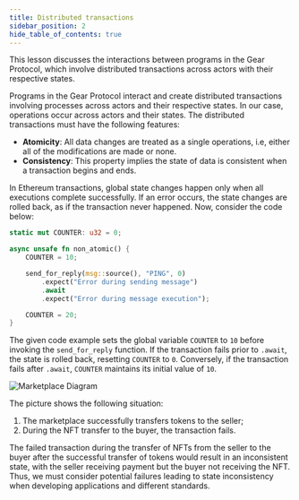 ```yaml
---
title: Distributed transactions
sidebar_position: 2
hide_table_of_contents: true
---
```


This lesson discusses the interactions between programs in the Gear Protocol, which involve distributed transactions across actors with their respective states.

Programs in the Gear Protocol interact and create distributed transactions involving processes across actors and their respective states. In our case, operations occur across actors and their states. The distributed transactions must have the following features:

- **Atomicity**: All data changes are treated as a single operations, i.e, either all of the modifications are made or none.
- **Consistency**: This property implies the state of data is consistent when a transaction begins and ends.

In Ethereum transactions, global state changes happen only when all executions complete successfully. If an error occurs, the state changes are rolled back, as if the transaction never happened. Now, consider the code below:

```rust
static mut COUNTER: u32 = 0;

async unsafe fn non_atomic() {
    COUNTER = 10;

    send_for_reply(msg::source(), "PING", 0)
        .expect("Error during sending message")
        .await
        .expect("Error during message execution");

    COUNTER = 20;
}
```

The given code example sets the global variable `COUNTER` to `10` before invoking the `send_for_reply` function. If the transaction fails prior to `.await`, the state is rolled back, resetting `COUNTER` to `0`. Conversely, if the transaction fails after `.await`, `COUNTER` maintains its initial value of `10`.

![Marketplace Diagram](/img/14/marketplace-diagram.jpg)

The picture shows the following situation:

1. The marketplace successfully transfers tokens to the seller;
2. During the NFT transfer to the buyer, the transaction fails.

The failed transaction during the transfer of NFTs from the seller to the buyer after the successful transfer of tokens would result in an inconsistent state, with the seller receiving payment but the buyer not receiving the NFT. Thus, we must consider potential failures leading to state inconsistency when developing applications and different standards.
